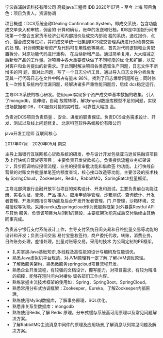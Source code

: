 宁波森浦融讯科技有限公司
高级java工程师 IDB
2020年07月 - 至今
上海
项目角色：项目负责人，资源协调

项目概述：DCS系统全称Dealing Confirmation System，即成交系统，包含功能成交单录入和审核，佣金的
计算和确认，账单的发送和归档，IDB是中国银行间市场第一个整合五家货币经济公司内部报价及成交内部流
程的系统，通过报价、点价、撮合成交等过程，并将成交单统一归集到DCS成交管理系统进行对债券交易的处
理。针对频繁新增资产及代码可复用性低等痛点，首先对代码逻辑和业务配置拆分，对原功能代码进行重构，
在后续新增产品，通过简单复用，大大缩减之后新增产品的工作量。对项目中各大重要模块做了不同程度的优
化和扩展，以应对客户和业务提出的新需求。于此同时解决项目各类遗留生产问题，日志文件不断增多的问
题，面对此问题，写了一个日志分析工具，通过导入日志文件分析后发现其一行代码日志在文件中所占有量未
98%，找到了日志爆增问题所在；同时修复一次修复系统内存泄漏问题，经解决诸多严重性能问题后，后续
dcs稳定运行。


主导DCS系统的核心研发。使用qpid实现多个资产成交单基本数据的收集，引入了mongodb，易伸缩，自动
故障转移，解决mysql数据库模型不足的问题，实现进场数据和IDB，IDC服务对接的实时性，可靠性大幅提
高。


负责对DCS项目负责质量 、安全、进度的职责保证。负责DCS业务需求设计、开发、测试以及线上问题修复。
北京科蓝软件系统股份有限公司


java开发工程师 互联网核心


2017年07月 - 2020年05月
南京

主导上海银行互联网核心贷款系统的研发，参与设计开发包括亚马逊贸易融资项目及上行快线自营贷等项目；
主要负责开发贷款核心，负责授信流程业务框架设计，异步回调响应授信流程，业务的授信审批功能和借款签
约功能。上行快线自营贷的对账文件批量单笔签约额度查询，核心接口改造等功能。主要涉及的技术栈有
SpringCloud，Zookeeper，Redis，RabbitMQ，SpringBatch批量框架。


主导北部湾银行金融开放平台项目的架构设计、开发和测试。主要负责前台功能注册、实名认证、登录、产品
接入、应用申请等管理、沙箱测试、查询统计、开发者管理、开发问题指引等功能及后台开发开发者管理，门
户管理，沙箱环境，交易授权等功能。采用eureka及springcloud作为微服务框架 对外暴露Restful API与其他
服务。负责该项目为从0到1的建设，主要框架功能完成后交付后续由其他同事完成。


负责苏宁银行支付系统设计工作，主导支付系统日间交易和日终批量交易等功能的设计和开发；负责日间交易
易付宝鉴权签约，商户委托代收，转账，消费业务，日终账务处理，差错处理，批量对账等交易，采用的技术
为公司定制的PE框架。


- 扎实掌握Java基础知识,多线程及高性能的设计与编码及性能调优。
- 熟悉Java虚拟机平台规范，对JVM原理有一定了解,了解JVM调优原理。
- 了解微服务架构，熟悉微服务springcloud项目流程开发。
- 熟悉企业开发流程，有较强的文档设计，攥写能力，对项目需求，有较为精准的把控，能够在短时间内对接协
调各部们工作内容。
- 熟练掌握主流技术框架的使用如：Spring，SpringBoot，SpringCloud。
- 熟悉常用分布式协调框架：Zookeeper，Eureka，了解Zookeeper内部原理。
- 熟练使用MySql数据库，了解事务原理，SQL优化。
- 熟悉非关系型数据库：mongodb
- 熟练使用Redis,了解 Redis 原理。分布式缓存系统高可用原理以及常见问题解决方案。
- 了解RabbitMQ主流消息中间件的原理及应用场景,了解消息队列常见问题及解决方案。